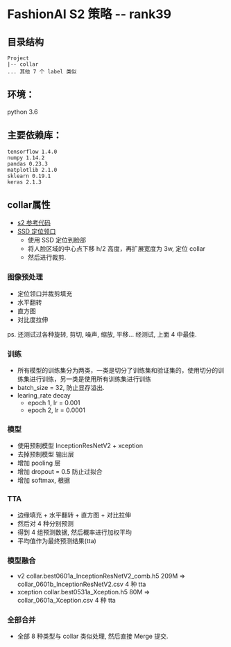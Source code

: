 # FashionAI S2 策略 -- rank39

## 目录结构
```
Project
|-- collar 
... 其他 7 个 label 类似
```
## 环境：
python 3.6

## 主要依赖库：
```
tensorflow 1.4.0
numpy 1.14.2
pandas 0.23.3
matplotlib 2.1.0
sklearn 0.19.1
keras 2.1.3
```

## collar属性

- [s2 参考代码](https://github.com/Hugo1030/AiCompetitions/blob/master/fashionai/ipynb/S2_Attribute%2Brank39%2BDu4AI/LiChuan0531_InceptionResNetV2_round2.ipynb)
- [SSD 定位领口](https://github.com/Hugo1030/AiCompetitions/tree/master/fashionai/ipynb/S2_Attribute%2Brank39%2BDu4AI/collar_crop)
    - 使用 SSD 定位到脸部
    - 将人脸区域的中心点下移 h/2 高度，再扩展宽度为 3w, 定位 collar
    - 然后进行裁剪.

### 图像预处理
- 定位领口并裁剪填充
- 水平翻转
- 直方图
- 对比度拉伸

ps. 还测试过各种旋转, 剪切, 噪声, 缩放, 平移... 经测试, 上面 4 中最佳.

### 训练
- 所有模型的训练集分为两类，一类是切分了训练集和验证集的，使用切分的训练集进行训练，另一类是使用所有训练集进行训练
- batch_size = 32, 防止显存溢出.
- learing_rate decay
    - epoch 1, lr = 0.001
    - epoch 2, lr = 0.0001

### 模型
- 使用预制模型 InceptionResNetV2 + xception
- 去掉预制模型 输出层
- 增加 pooling 层
- 增加 dropout = 0.5 防止过拟合
- 增加 softmax, 根据

### TTA
- 边缘填充 + 水平翻转 + 直方图 + 对比拉伸
- 然后对 4 种分别预测
- 得到 4 组预测数据, 然后概率进行加权平均
- 平均值作为最终预测结果(tta)

### 模型融合
- v2 collar.best0601a_InceptionResNetV2_comb.h5 209M => collar_0601b_InceptionResNetV2.csv 4 种 tta
- xception collar.best0531a_Xception.h5 80M => collar_0601a_Xception.csv 4 种 tta

### 全部合并
- 全部 8 种类型与 collar 类似处理, 然后直接 Merge 提交.